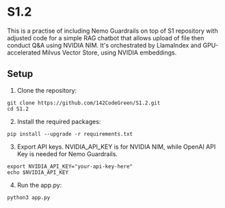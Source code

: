 # S1.2

This is a practise of including Nemo Guardrails on top of S1 repository with adjusted code for a simple RAG chatbot that allows upload of file then conduct Q&A using NVIDIA NIM.  It's orchestrated by LlamaIndex and GPU-accelerated Milvus Vector Store, using NVIDIA embeddings. 

## Setup

1. Clone the repository:
```
git clone https://github.com/142CodeGreen/S1.2.git
cd S1.2
```

2. Install the required packages:
```
pip install --upgrade -r requirements.txt
```

3. Export API keys. NVIDIA_API_KEY is for NVIDIA NIM, while OpenAI API Key is needed for Nemo Guardrails. 
```
export NVIDIA_API_KEY="your-api-key-here"
echo $NVIDIA_API_KEY

```

4. Run the app.py:
```
python3 app.py
```
